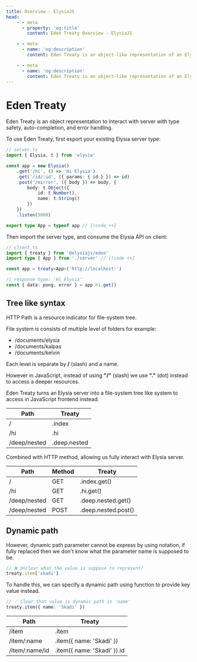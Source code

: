 ```yaml
---
title: Overview - ElysiaJS
head:
    - - meta
      - property: 'og:title'
        content: Eden Treaty Overview - ElysiaJS

    - - meta
      - name: 'og:description'
        content: Eden Treaty is an object-like representation of an Elysia server, providing an end-to-end type safety, and a significantly improved developer experience. With Eden, we can fetch an API from Elysia server fully type-safe without code generation.

    - - meta
      - name: 'og:description'
        content: Eden Treaty is an object-like representation of an Elysia server, providing an end-to-end type safety, and a significantly improved developer experience. With Eden, we can fetch an API from Elysia server fully type-safe without code generation.
---
```


# Eden Treaty

Eden Treaty is an object representation to interact with server with type safety, auto-completion, and error handling.

To use Eden Treaty, first export your existing Elysia server type:

```typescript
// server.ts
import { Elysia, t } from 'elysia'

const app = new Elysia()
    .get('/hi', () => 'Hi Elysia')
    .get('/id/:id', ({ params: { id } }) => id)
    .post('/mirror', ({ body }) => body, {
        body: t.Object({
            id: t.Number(),
            name: t.String()
        })
    })
    .listen(3000)

export type App = typeof app // [!code ++]
```

Then import the server type, and consume the Elysia API on client:

```typescript
// client.ts
import { treaty } from '@elysiajs/eden'
import type { App } from './server' // [!code ++]

const app = treaty<App>('http://localhost:')

// response type: 'Hi Elysia'
const { data: pong, error } = app.hi.get()
```

## Tree like syntax

HTTP Path is a resource indicator for file-system tree.

File system is consists of multiple level of folders for example:

-   /documents/elysia
-   /documents/kalpas
-   /documents/kelvin

Each level is separate by **/** (slash) and a name.

However in JavaScript, instead of using **"/"** (slash) we use **"."** (dot) instead to access a deeper resources.

Eden Treaty turns an Elysia server into a file-system tree like system to access in JavaScript frontend instead.

| Path         | Treaty       |
| ------------ | ------------ |
| /            | .index       |
| /hi          | .hi          |
| /deep/nested | .deep.nested |

Combined with HTTP method, allowing us fully interact with Elysia server.

| Path         | Method | Treaty              |
| ------------ | ------ | ------------------- |
| /            | GET    | .index.get()        |
| /hi          | GET    | .hi.get()           |
| /deep/nested | GET    | .deep.nested.get()  |
| /deep/nested | POST   | .deep.nested.post() |

## Dynamic path

However, dynamic path parameter cannot be express by using notation, if fully replaced then we don't know what the parameter name is supposed to be.

```typescript
// ❌ Unclear what the value is suppose to represent?
treaty.item['skadi']
```

To handle this, we can specify a dynamic path using function to provide key value instead.

```typescript
// ✅ Clear that value is dynamic path is 'name'
treaty.item({ name: 'Skadi' })
```

| Path            | Treaty                           |
| --------------- | -------------------------------- |
| /item           | .item                            |
| /item/:name     | .item({ name: 'Skadi' })         |
| /item/:name/id  | .item({ name: 'Skadi' }).id      |
